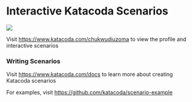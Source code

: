 # Interactive Katacoda Scenarios

[![](http://shields.katacoda.com/katacoda/chukwudiuzoma/count.svg)](https://www.katacoda.com/chukwudiuzoma "Get your profile on Katacoda.com")

Visit https://www.katacoda.com/chukwudiuzoma to view the profile and interactive scenarios

### Writing Scenarios
Visit https://www.katacoda.com/docs to learn more about creating Katacoda scenarios

For examples, visit https://github.com/katacoda/scenario-example
